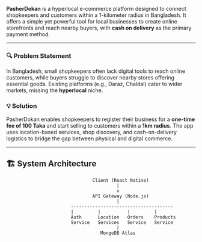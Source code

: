 **PasherDokan** is a hyperlocal e-commerce platform designed to connect shopkeepers and customers within a 1-kilometer radius in Bangladesh. It offers a simple yet powerful tool for local businesses to create online storefronts and reach nearby buyers, with **cash on delivery** as the primary payment method.

---

### 🔍 Problem Statement
In Bangladesh, small shopkeepers often lack digital tools to reach online customers, while buyers struggle to discover nearby stores offering essential goods. Existing platforms (e.g., Daraz, Chaldal) cater to wider markets, missing the **hyperlocal** niche.

### 💡 Solution
PasherDokan enables shopkeepers to register their business for a **one-time fee of 100 Taka** and start selling to customers within a **1km radius**. The app uses location-based services, shop discovery, and cash-on-delivery logistics to bridge the gap between physical and digital commerce.

---

## 🏗️ System Architecture

```plaintext
                                Client (React Native)
                                         |
                                         v
                                API Gateway (Node.js)
                                         |
                        --------------------------------------
                        |         |          |         |
                        Auth      Location   Orders    Products
                        Service   Services   Service   Service
                                         |
                                   MongoDB Atlas
